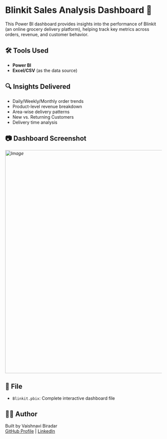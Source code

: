 # Blinkit Sales Analysis Dashboard 🛒

This Power BI dashboard provides insights into the performance of Blinkit (an online grocery delivery platform), helping track key metrics across orders, revenue, and customer behavior.

## 🛠️ Tools Used
- **Power BI**
- **Excel/CSV** (as the data source)

## 🔍 Insights Delivered
- Daily/Weekly/Monthly order trends
- Product-level revenue breakdown
- Area-wise delivery patterns
- New vs. Returning Customers
- Delivery time analysis

## 📷 Dashboard Screenshot
*<img width="1286" height="719" alt="Image" src="https://github.com/user-attachments/assets/2b79a0bf-5df1-4b50-90d3-335f74f7fe4b" />*

## 📁 File
- `Blinkit.pbix`: Complete interactive dashboard file

## 🙋‍♀️ Author
Built by Vaishnavi Biradar  
[GitHub Profile](https://github.com/VaishnaviBiradar942) | [LinkedIn](https://www.linkedin.com/in/vaishnavibiradar942)
